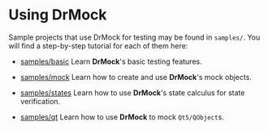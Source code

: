 <!-- 
Copyright 2019 Ole Kliemann, Malte Kliemann

This file is part of DrMock.

DrMock is free software: you can redistribute it and/or modify it
under the terms of the GNU General Public License as published by
the Free Software Foundation, either version 3 of the License, or
(at your option) any later version.

DrMock is distributed in the hope that it will be useful, but
WITHOUT ANY WARRANTY; without even the implied warranty of
MERCHANTABILITY or FITNESS FOR A PARTICULAR PURPOSE.  See the GNU
General Public License for more details.

You should have received a copy of the GNU General Public License
along with DrMock.  If not, see <https://www.gnu.org/licenses/>.
-->

# Using DrMock

Sample projects that use DrMock for testing may be found in `samples/`.
You will find a step-by-step tutorial for each of them here:

* [samples/basic](samples/basic.md) 
  Learn **DrMock**'s basic testing features.

* [samples/mock](samples/mock.md) 
  Learn how to create and use **DrMock**'s mock objects.

* [samples/states](samples/states.md)
  Learn how to use **DrMock**'s state calculus for state verification.

* [samples/qt](samples/qt.md) 
  Learn how to use **DrMock** to mock `Qt5/QObject`s.
